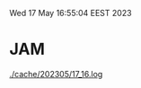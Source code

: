 Wed 17 May 16:55:04 EEST 2023
# JAM
<a href='./cache/202305/17_16.log'>./cache/202305/17_16.log</a>
